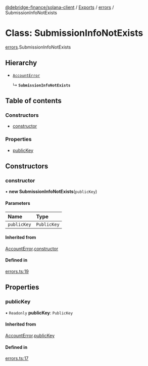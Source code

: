 [@debridge-finance/solana-client](../README.md) / [Exports](../modules.md) / [errors](../modules/errors.md) / SubmissionInfoNotExists

# Class: SubmissionInfoNotExists

[errors](../modules/errors.md).SubmissionInfoNotExists

## Hierarchy

- [`AccountError`](errors.AccountError.md)

  ↳ **`SubmissionInfoNotExists`**

## Table of contents

### Constructors

- [constructor](errors.SubmissionInfoNotExists.md#constructor)

### Properties

- [publicKey](errors.SubmissionInfoNotExists.md#publickey)

## Constructors

### constructor

• **new SubmissionInfoNotExists**(`publicKey`)

#### Parameters

| Name | Type |
| :------ | :------ |
| `publicKey` | `PublicKey` |

#### Inherited from

[AccountError](errors.AccountError.md).[constructor](errors.AccountError.md#constructor)

#### Defined in

[errors.ts:19](https://github.com/debridge-finance/solana-contracts-client/blob/1b61583/src/errors.ts#L19)

## Properties

### publicKey

• `Readonly` **publicKey**: `PublicKey`

#### Inherited from

[AccountError](errors.AccountError.md).[publicKey](errors.AccountError.md#publickey)

#### Defined in

[errors.ts:17](https://github.com/debridge-finance/solana-contracts-client/blob/1b61583/src/errors.ts#L17)
